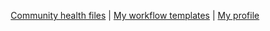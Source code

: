<div align="center">

<!-- prettier-ignore -->
[Community health files](https://docs.github.com/en/communities/setting-up-your-project-for-healthy-contributions/creating-a-default-community-health-file)
| [My workflow templates](https://github.com/mesqueeb/.github/tree/main/workflow-templates)
| [My profile](https://github.com/mesqueeb)

</div>
